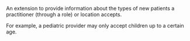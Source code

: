 An extension to provide information about the types of new patients a practitioner (through a role) or location accepts.

For example, a pediatric provider may only accept children up to a certain age.